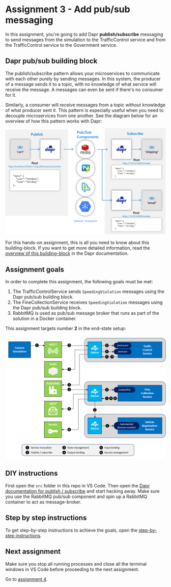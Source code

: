 # Assignment 3 - Add pub/sub messaging

In this assignment, you're going to add Dapr **publish/subscribe** messaging to send messages from the simulation to the TrafficControl service and from the TrafficControl service to the Government service.

## Dapr pub/sub building block

The publish/subscribe pattern allows your microservices to communicate with each other purely by sending messages. In this system, the producer of a message sends it to a topic, with no knowledge of what service will receive the message. A messages can even be sent if there's no consumer for it.

Similarly, a consumer will receive messages from a topic without knowledge of what producer sent it. This pattern is especially useful when you need to decouple microservices from one another. See the diagram below for an overview of how this pattern works with Dapr:

![](img/pub-sub.png)

For this hands-on assignment, this is all you need to know about this building-block. If you want to get more detailed information, read the [overview of this building-block](https://docs.dapr.io/developing-applications/building-blocks/pubsub/pubsub-overview/) in the Dapr documentation.

## Assignment goals

In order to complete this assignment, the following goals must be met:

1. The TrafficControlService sends `SpeedingViolation` messages using the Dapr pub/sub building block.
2. The FineCollectionService receives `SpeedingViolation` messages using the Dapr pub/sub building block.
3. RabbitMQ is used as pub/sub message broker that runs as part of the solution in a Docker container.

This assignment targets number **2** in the end-state setup:

<img src="../img/dapr-setup.png" style="zoom: 67%;" />

## DIY instructions

First open the `src` folder in this repo in VS Code. Then open the [Dapr documentation for publish / subscribe](https://github.com/dapr/docs) and start hacking away. Make sure you use the RabbitMQ pub/sub component and spin up a RabbitMQ container to act as message-broker.

## Step by step instructions

To get step-by-step instructions to achieve the goals, open the [step-by-step instructions](step-by-step.md).

## Next assignment

Make sure you stop all running processes and close all the terminal windows in VS Code before proceeding to the next assignment.

Go to [assignment 4](../Assignment04/README.md).
